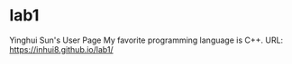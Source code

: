 # lab1
Yinghui Sun's User Page
My favorite programming language is C++.
URL: https://inhui8.github.io/lab1/